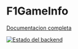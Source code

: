 # F1GameInfo
<p><a href="https://github.com/LuisArjona/proyecto/blob/main/DocumentacionJunta.pdf">Documentacion completa</a></p>


[![Estado del backend](https://img.shields.io/uptimerobot/status/m800669056-cb9fbd2ec9835942f26439ea)](https://stats.uptimerobot.com/WVJeWqUI4x)
